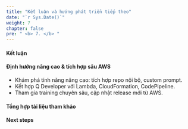 ```yaml
---
title: "Kết luận và hướng phát triển tiếp theo"
date: "`r Sys.Date()`"
weight: 7
chapter: false
pre: " <b> 7. </b> "
---
```


#### Kết luận

#### Định hướng nâng cao & tích hợp sâu AWS

- Khám phá tính năng nâng cao: tích hợp repo nội bộ, custom prompt.
- Kết hợp Q Developer với Lambda, CloudFormation, CodePipeline.
- Tham gia training chuyên sâu, cập nhật release mới từ AWS.

#### Tổng hợp tài liệu tham khảo

#### Next steps